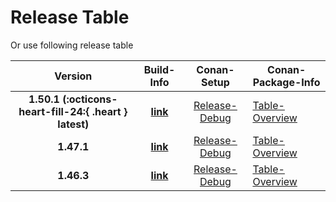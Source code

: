 # Release Table

Or use following release table

|                        Version                         |                                           Build-Info                                            |                Conan-Setup                 | Conan-Package-Info                            |
| :----------------------------------------------------: | :---------------------------------------------------------------------------------------------: | :----------------------------------------: | --------------------------------------------- |
| **1.50.1 (:octicons-heart-fill-24:{ .heart } latest)** | **[link](https://github.com/thommyho/Cpp-gRPC-Linux-x64-ARM-PreBuilts/tree/v1.50.1-buildinfo)** | [Release-Debug](../packages/v1_50_1/grpc/) | [Table-Overview](packages/v1_50_1/table.html) |
|                       **1.47.1**                       | **[link](https://github.com/thommyho/Cpp-gRPC-Linux-x64-ARM-PreBuilts/tree/v1.47.1-buildinfo)** | [Release-Debug](../packages/v1_47_1/grpc/) | [Table-Overview](packages/v1_47_1/table.html) |
|                       **1.46.3**                       | **[link](https://github.com/thommyho/Cpp-gRPC-Linux-x64-ARM-PreBuilts/tree/v1.46.3-buildinfo)** | [Release-Debug](../packages/v1_46_3/grpc/) | [Table-Overview](packages/v1_46_3/table.html) |

